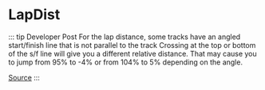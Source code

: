 # LapDist <Badge text="float" />

::: tip Developer Post
For the lap distance, some tracks have an angled start/finish line that is not parallel to the track Crossing at the top or bottom of the s/f line will give you a different relative distance. That may cause you to jump from 95% to -4% or from 104% to 5% depending on the angle. 

[Source](https://members.iracing.com/jforum/posts/list/3768193.page#12213229)
:::
